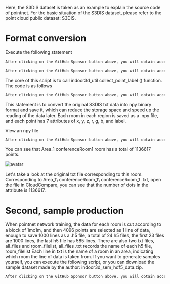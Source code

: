  Here, the S3DIS dataset is taken as an example to explain the source code of pointnet. For the basic situation of the S3DIS dataset, please refer to the point cloud public dataset: S3DIS. 

#  Format conversion 

 Execute the following statement 

  ```python  
After clicking on the GitHub Sponsor button above, you will obtain access permissions to my private code repository ( https://github.com/slowlon/my_code_bar ) to view this blog code. By searching the code number of this blog, you can find the code you need, code number is: 2024020309573785599
  ```  
  ```python  
After clicking on the GitHub Sponsor button above, you will obtain access permissions to my private code repository ( https://github.com/slowlon/my_code_bar ) to view this blog code. By searching the code number of this blog, you can find the code you need, code number is: 2024020309573785599
  ```  
 The core of this script is to call indoor3d_util collect_point_label () function. The code is as follows 

  ```python  
After clicking on the GitHub Sponsor button above, you will obtain access permissions to my private code repository ( https://github.com/slowlon/my_code_bar ) to view this blog code. By searching the code number of this blog, you can find the code you need, code number is: 2024020309573785599
  ```  
 This statement is to convert the original S3DIS txt data into npy binary format and save it, which can reduce the storage space and speed up the reading of the data later. Each room in each region is saved as a .npy file, and each point has 7 attributes of x, y, z, r, g, b, and label. 

 View an npy file 

  ```python  
After clicking on the GitHub Sponsor button above, you will obtain access permissions to my private code repository ( https://github.com/slowlon/my_code_bar ) to view this blog code. By searching the code number of this blog, you can find the code you need, code number is: 2024020309573785599
  ```  
 You can see that Area_1 conferenceRoom1 room has a total of 1136617 points. 

 ![avatar]( 9674e3feca7245ecbe026561273a37b8.png) 

 Let's take a look at the original txt file corresponding to this room. Corresponding to Area_1\ conferenceRoom_1\ conferenceRoom_1 .txt, open the file in CloudCompare, you can see that the number of dots in the attribute is 1136617.  

#  Second, sample production 

 When pointnet network training, the data for each room is cut according to a block of 1mx1m, and then 4096 points are selected as 1 line of data, enough to save 1000 lines as a .h5 file, a total of 24 h5 files, the first 23 files are 1000 lines, the last h5 file has 585 lines. There are also two txt files, all_files and room_filelist, all_files .txt records the name of each h5 file, room_filelist Each line in txt is the name of a room in an area, indicating which room the line of data is taken from. If you want to generate samples yourself, you can execute the following script, or you can download the sample dataset made by the author: indoor3d_sem_hdf5_data.zip. 

  ```python  
After clicking on the GitHub Sponsor button above, you will obtain access permissions to my private code repository ( https://github.com/slowlon/my_code_bar ) to view this blog code. By searching the code number of this blog, you can find the code you need, code number is: 2024020309573785599
  ```  
